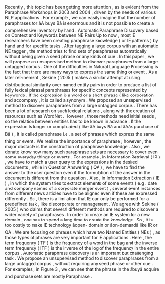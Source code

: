 Recently , this topic has been getting more attention , as is evident from the Paraphrase Workshops in 2003 and 2004 , driven by the needs of various NLP applications . 
For example , we can easily imagine that the number of paraphrases for âA buys Bâ is enormous and it is not possible to create a comprehensive inventory by hand . 
Automatic Paraphrase Discovery based on Context and Keywords between NE Pairs
Up to now , most IE researchers have been creating paraphrase knowledge ( or IE patterns ) by hand and for specific tasks . 
After tagging a large corpus with an automatic NE tagger , the method tries to find sets of paraphrases automatically without being given a seed phrase or any kinds of cue . 
In this paper , we will propose an unsupervised method to discover paraphrases from a large untagged corpus . 
One of the difficulties in Natural Language Processing is the fact that there are many ways to express the same thing or event . 
As a later reï¬nement , Sekine ( 2005 ) makes a similar attempt at using distributional similarity over named entity pairs in order to produce a list of fully lexical phrasal paraphrases for specific concepts represented by keywords . 
If the expression is a word or a short phrase ( like corporation and accompany , it is called a synonym . 
We proposed an unsupervised method to discover paraphrases from a large untagged corpus . 
There has been a lot of research on such lexical relations , along with the creation of resources such as WordNet . 
However , those methods need initial seeds , so the relation between entities has to be known in advance . 
If the expression is longer or complicated ( like âA buys Bâ and âAâs purchase of Bâ ) , it is called paraphrase i.e . a set of phrases which express the same thing or event . 
We realize the importance of paraphrase ; however , the major obstacle is the construction of paraphrase knowledge . 
Also , we donate know how many such paraphrase sets are necessary to cover even some everyday things or events . 
For example , in Information Retrieval ( IR ) , we have to match a user query to the expressions in the desired documents , while in Question Answering ( QA ) , we have to find the answer to the user question even if the formulation of the answer in the document is different from the question . 
Also , in Information Extraction ( IE ) , in which the system tries to extract elements of some events ( e.g . date and company names of a corporate merger event ) , several event instances from different news articles have to be aligned even if these are expressed differently . 
So , there is a limitation that IE can only be performed for a predefined task , like discorporate or management . 
We agree with Sekine ( 2005 ) who claims that several different methods are required to discover a wider variety of paraphrases . 
In order to create an IE system for a new domain , one has to spend a long time to create the knowledge . 
So , it is too costly to make IE technology âopen- domain or âon-demandâ like IR or QA . 
We are focusing on phrases which have two Named Entities ( NEs ) , as those types of phrases are very important for IE applications . 
Here , the term frequency ( TF ) is the frequency of a word in the bag and the inverse term frequency ( ITF ) is the inverse of the log of the frequency in the entire corpus . 
Automatic paraphrase discovery is an important but challenging task . 
We propose an unsupervised method to discover paraphrases from a large untagged corpus , without requiring any seed phrase or other cue . 
For examples , in Figure 3 , we can see that the phrase in the âbuyâ acquire and purchase sets are mostly Paraphrase . 